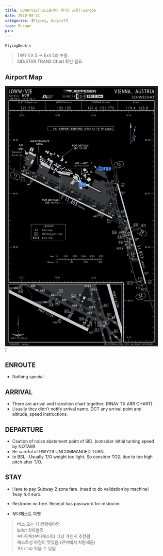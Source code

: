 ```yaml
---
title: LOWW(VIE)-오스트리아 빈(빈 공항)-Europe
date: 2020-08-31
categories: [Flying, Airport]
tags: Europe
pin:
---
```

`FlyingDeuk's`
>TWY EX 5 -> Exit 5라 부름. <br>
SID/STAR TRANS Chart 확인 필요.

## Airport Map
![vie](/img/flying/airport/vie_ap.jpg)]

## ENROUTE
- Nothing special

## ARRIVAL
- There are arrival and transition chart together. (RNAV TX ARR CHART)
- Usually they didn't notify arrival name. DCT any arrival point and altitude, speed instructions.



## DEPARTURE
- Caution of noise abatement point of SID. (consider initial turning speed by NOTAM)
- Be careful of RWY29 UNCOMMANDED TURN.
- to BSL : Usually T/O weight too light. So consider TO2. due to too high pitch after T/O.

## STAY
- Have to pay Subway 2 zone fare. (need to do validation by machine) 1way 4.4 euro.
- Restroom no free. Receipt has password for restroom.

- 부다페스트 여행
>버스 오는 거 컨펌해야함 <br>
ipilot 찾아볼것 <br>
부다민박(부다페스트) 그냥 가는게 추천됨 <br>
페스트성 야경이 멋있음 (민박에서 차량제공) <br>
푸아그라 먹을 수 있음 <br>
